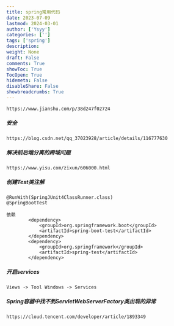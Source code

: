 ```yaml
---
title: spring常用代码
date: 2023-07-09
lastmod: 2024-03-01
author: ['Ysyy']
categories: ['']
tags: ['spring']
description: 
weight: None
draft: False
comments: True
showToc: True
TocOpen: True
hidemeta: False
disableShare: False
showbreadcrumbs: True
---
```

```
https://www.jianshu.com/p/38d247f02724
```

##### 安全

```
https://blog.csdn.net/qq_37023928/article/details/116777630
```

##### 解决前后端分离的跨域问题

```
https://www.yisu.com/zixun/606000.html
```

##### 创建Test类注解

```
@RunWith(SpringJUnit4ClassRunner.class)
@SpringBootTest

依赖
		<dependency>
			<groupId>org.springframework.boot</groupId>
			<artifactId>spring-boot-test</artifactId>
		</dependency>
		<dependency>
			<groupId>org.springframework</groupId>
			<artifactId>spring-test</artifactId>
		</dependency>
```

##### 开启services

```
Views -> Tool Windows -> Services
```

##### **Spring容器中找不到ServletWebServerFactory类出现的异常**

```
https://cloud.tencent.com/developer/article/1893349
```